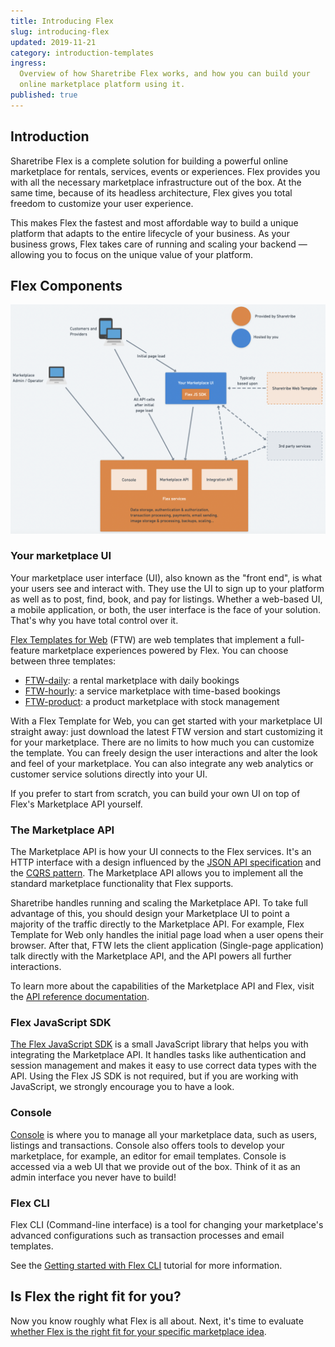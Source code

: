 ```yaml
---
title: Introducing Flex
slug: introducing-flex
updated: 2019-11-21
category: introduction-templates
ingress:
  Overview of how Sharetribe Flex works, and how you can build your
  online marketplace platform using it.
published: true
---
```


## Introduction

Sharetribe Flex is a complete solution for building a powerful online
marketplace for rentals, services, events or experiences. Flex provides
you with all the necessary marketplace infrastructure out of the box. At
the same time, because of its headless architecture, Flex gives you
total freedom to customize your user experience.

This makes Flex the fastest and most affordable way to build a unique
platform that adapts to the entire lifecycle of your business. As your
business grows, Flex takes care of running and scaling your backend —
allowing you to focus on the unique value of your platform.

## Flex Components

![Flex customer architecture](./flex-customer-architecture.png)

### Your marketplace UI

Your marketplace user interface (UI), also known as the "front end", is
what your users see and interact with. They use the UI to sign up to
your platform as well as to post, find, book, and pay for listings.
Whether a web-based UI, a mobile application, or both, the user
interface is the face of your solution. That's why you have total
control over it.

[Flex Templates for Web](/introduction/getting-started-with-ftw-daily/)
(FTW) are web templates that implement a full-feature marketplace
experiences powered by Flex. You can choose between three templates:

- [FTW-daily](https://github.com/sharetribe/ftw-daily): a rental
  marketplace with daily bookings
- [FTW-hourly](https://github.com/sharetribe/ftw-hourly): a service
  marketplace with time-based bookings
- [FTW-product](https://github.com/sharetribe/ftw-product): a product
  marketplace with stock management

With a Flex Template for Web, you can get started with your marketplace
UI straight away: just download the latest FTW version and start
customizing it for your marketplace. There are no limits to how much you
can customize the template. You can freely design the user interactions
and alter the look and feel of your marketplace. You can also integrate
any web analytics or customer service solutions directly into your UI.

If you prefer to start from scratch, you can build your own UI on top of
Flex's Marketplace API yourself.

### The Marketplace API

The Marketplace API is how your UI connects to the Flex services. It's
an HTTP interface with a design influenced by the
[JSON API specification](https://jsonapi.org/) and the
[CQRS pattern](https://martinfowler.com/bliki/CQRS.html). The
Marketplace API allows you to implement all the standard marketplace
functionality that Flex supports.

Sharetribe handles running and scaling the Marketplace API. To take full
advantage of this, you should design your Marketplace UI to point a
majority of the traffic directly to the Marketplace API. For example,
Flex Template for Web only handles the initial page load when a user
opens their browser. After that, FTW lets the client application
(Single-page application) talk directly with the Marketplace API, and
the API powers all further interactions.

To learn more about the capabilities of the Marketplace API and Flex,
visit the [API reference documentation](/concepts-api-sdk/api/).

### Flex JavaScript SDK

[The Flex JavaScript SDK](/concepts-api-sdk/js-sdk/) is a small JavaScript
library that helps you with integrating the Marketplace API. It handles
tasks like authentication and session management and makes it easy to
use correct data types with the API. Using the Flex JS SDK is not
required, but if you are working with JavaScript, we strongly encourage
you to have a look.

### Console

[Console](https://flex-console.sharetribe.com/) is where you to manage
all your marketplace data, such as users, listings and transactions.
Console also offers tools to develop your marketplace, for example, an
editor for email templates. Console is accessed via a web UI that we
provide out of the box. Think of it as an admin interface you never have
to build!

### Flex CLI

Flex CLI (Command-line interface) is a tool for changing your
marketplace's advanced configurations such as transaction processes and
email templates.

See the
[Getting started with Flex CLI](/introduction-getting-started/getting-started-with-flex-cli/)
tutorial for more information.

## Is Flex the right fit for you?

Now you know roughly what Flex is all about. Next, it's time to evaluate
[whether Flex is the right fit for your specific marketplace idea](/introduction/is-flex-right-for-you/).
